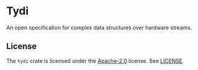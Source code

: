 # Tydi

An open specification for complex data structures over hardware streams.

## License

The `tydi` crate is licensed under the [Apache-2.0] license. See [LICENSE].

[Apache-2.0]: https://www.apache.org/licenses/LICENSE-2.0
[LICENSE]: ./LICENSE
